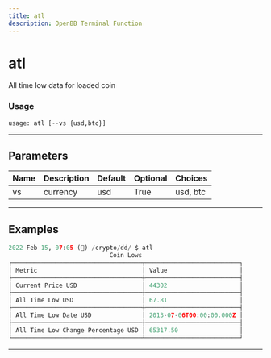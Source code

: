 ```yaml
---
title: atl
description: OpenBB Terminal Function
---
```


# atl

All time low data for loaded coin

### Usage

```python
usage: atl [--vs {usd,btc}]
```

---

## Parameters

| Name | Description | Default | Optional | Choices |
| ---- | ----------- | ------- | -------- | ------- |
| vs | currency | usd | True | usd, btc |
---

## Examples

```python
2022 Feb 15, 07:05 (🦋) /crypto/dd/ $ atl
                            Coin Lows
┌────────────────────────────────────┬──────────────────────────┐
│ Metric                             │ Value                    │
├────────────────────────────────────┼──────────────────────────┤
│ Current Price USD                  │ 44302                    │
├────────────────────────────────────┼──────────────────────────┤
│ All Time Low USD                   │ 67.81                    │
├────────────────────────────────────┼──────────────────────────┤
│ All Time Low Date USD              │ 2013-07-06T00:00:00.000Z │
├────────────────────────────────────┼──────────────────────────┤
│ All Time Low Change Percentage USD │ 65317.50                 │
└────────────────────────────────────┴──────────────────────────┘
```

---

